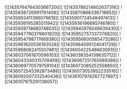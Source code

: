 ![[1435764764303667200]]
![[1435788214602637316]]
![[1435838726991761408]]
![[1435870866336718853]]
![[1435893411396079618]]
![[1435901724548497413]]
![[1435936195385511942]]
![[1435936196685746180]]
![[1435939718680748035]]
![[1435945976049639430]]
![[1435947790379601920]]
![[1435952757337378820]]
![[1435954798717669380]]
![[1435956600565473286]]
![[1435961820536193026]]
![[1435964095124041729]]
![[1435968062415507461]]
![[1436004225486630915]]
![[1436037061870596103]]
![[1436038354139635712]]
![[1436043340315709459]]
![[1436067251765989386]]
![[1436069770579759104]]
![[1436072085252558850]]
![[1436072545392873488]]
![[1436073053952233516]]
![[1436092007332540436]]
![[1436107974267727897]]
![[1436107975291138057]]

